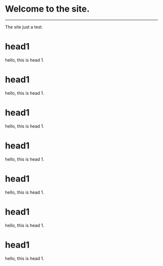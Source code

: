 # Welcome to the site.

---

The site just a test.

# head1

hello, this is head 1.

# head1

hello, this is head 1.

# head1

hello, this is head 1.

# head1

hello, this is head 1.

# head1

hello, this is head 1.

# head1

hello, this is head 1.

# head1

hello, this is head 1.
